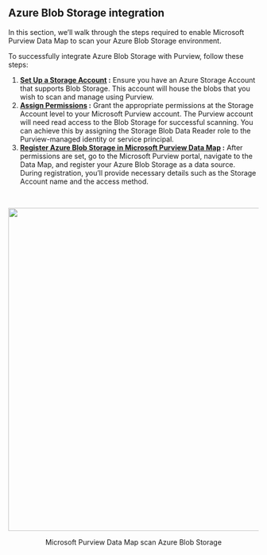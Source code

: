 ## Azure Blob Storage integration

In this section, we’ll walk through the steps required to enable Microsoft Purview Data Map to scan your Azure Blob Storage environment.

To successfully integrate Azure Blob Storage with Purview, follow these steps:
1. **[Set Up a Storage Account](Additional%20Information/CreateAndUseAzureStorageAccount.md) :** Ensure you have an Azure Storage Account that supports Blob Storage. This account will house the blobs that you wish to scan and manage using Purview.
2. **[Assign Permissions](04a%20-%20Add%20Permissions%20to%20Purview%20Data%20Map%20account.md) :** Grant the appropriate permissions at the Storage Account level to your Microsoft Purview account. The Purview account will need read access to the Blob Storage for successful scanning. You can achieve this by assigning the Storage Blob Data Reader role to the Purview-managed identity or service principal.
3. **[Register Azure Blob Storage in Microsoft Purview Data Map](04b%20-%20Register%20Azure%20Blob%20Storage%20to%20Scan.md) :** After permissions are set, go to the Microsoft Purview portal, navigate to the Data Map, and register your Azure Blob Storage as a data source. During registration, you’ll provide necessary details such as the Storage Account name and the access method.

<br>
<p align="center">
<img src="https://github.com/user-attachments/assets/6ea66a05-234f-44a7-958e-328e34708794" WIDTH="650"></p>
<p align="center">Microsoft Purview Data Map scan Azure Blob Storage</p>

<br><br>

